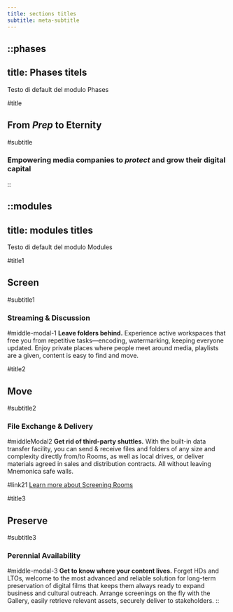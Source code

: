 ```yaml
---
title: sections titles
subtitle: meta-subtitle
---
```


::phases
---
title: Phases titels
---
Testo di default del modulo Phases

#title
## From *Prep* to **Eternity**

#subtitle
### **Empowering media companies** to *protect* and grow their digital capital
::

::modules
---
title: modules titles
---
Testo di default del modulo Modules

#title1
## Screen

#subtitle1
### Streaming & Discussion

#middle-modal-1
**Leave folders behind.**
Experience active workspaces that free you from repetitive tasks—encoding, watermarking, keeping everyone updated. Enjoy private places where people meet around media, playlists are a given, content is easy to find and move.

#title2
## Move

#subtitle2
### File Exchange & Delivery

#middleModal2
**Get rid of third-party shuttles.**
With the built-in data transfer facility, you can send & receive files and folders of any size and complexity directly from/to Rooms, as well as local drives, or deliver materials agreed in sales and distribution contracts. All without leaving Mnemonica safe walls.

#link21
[Learn more about Screening Rooms](/OLD/provadata2)

#title3
## Preserve

#subtitle3
### Perennial Availability

#middle-modal-3
**Get to know where your content lives.**
Forget HDs and LTOs, welcome to the most advanced and reliable solution for long-term preservation of digital films that keeps them always ready to expand business and cultural outreach. Arrange screenings on the fly with the Gallery, easily retrieve relevant assets, securely deliver to stakeholders.
::
